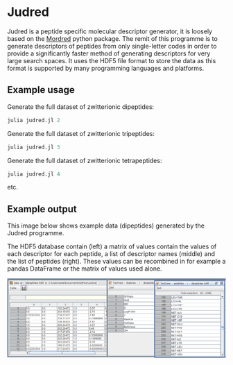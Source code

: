 # Judred

Judred is a peptide specific molecular descriptor generator, it is loosely based on the [Mordred](https://github.com/mordred-descriptor/mordred) python package. The remit of this programme is to generate descriptors of peptides from only single-letter codes in order to provide a significantly faster method of generating descriptors for very large search spaces. It uses the HDF5 file format to store the data as this format is supported by many programming languages and platforms.

## Example usage

Generate the full dataset of zwitterionic dipeptides:
```julia
julia judred.jl 2 
```

Generate the full dataset of zwitterionic tripeptides:
```julia
julia judred.jl 3
```

Generate the full dataset of zwitterionic tetrapeptides:
```julia
julia judred.jl 4 
```

etc.

## Example output

This image below shows example data (dipeptides) generated by the Judred programme.

The HDF5 database contain (left) a matrix of values contain the values of each descriptor for each peptide, a list of descriptor names (middle) and the list of peptides (right). These values can be recombined in for example a pandas DataFrame or the matrix of values used alone.

![HDFView dipeptides](https://raw.githubusercontent.com/avanteijlingen/Judred/master/HDFView.PNG)